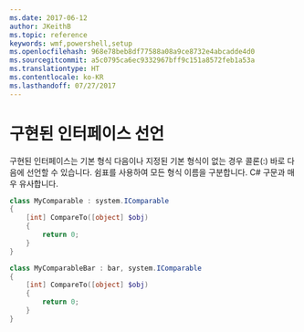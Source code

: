 ```yaml
---
ms.date: 2017-06-12
author: JKeithB
ms.topic: reference
keywords: wmf,powershell,setup
ms.openlocfilehash: 968e78beb8df77588a08a9ce8732e4abcadde4d0
ms.sourcegitcommit: a5c0795ca6ec9332967bff9c151a8572feb1a53a
ms.translationtype: HT
ms.contentlocale: ko-KR
ms.lasthandoff: 07/27/2017
---
```

# <a name="declare-implemented-interface"></a>구현된 인터페이스 선언

구현된 인터페이스는 기본 형식 다음이나 지정된 기본 형식이 없는 경우 콜론(:) 바로 다음에 선언할 수 있습니다. 쉼표를 사용하여 모든 형식 이름을 구분합니다. C# 구문과 매우 유사합니다.

```powershell
class MyComparable : system.IComparable
{
    [int] CompareTo([object] $obj)
    {
        return 0;
    }
}

class MyComparableBar : bar, system.IComparable
{
    [int] CompareTo([object] $obj)
    {
        return 0;
    }
}
```

